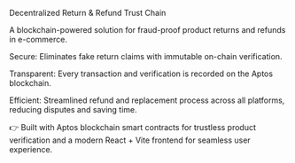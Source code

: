 Decentralized Return & Refund Trust Chain

A blockchain-powered solution for fraud-proof product returns and refunds in e-commerce.

Secure: Eliminates fake return claims with immutable on-chain verification.

Transparent: Every transaction and verification is recorded on the Aptos blockchain.

Efficient: Streamlined refund and replacement process across all platforms, reducing disputes and saving time.

👉 Built with Aptos blockchain smart contracts for trustless product verification and a modern React + Vite frontend for seamless user experience.
